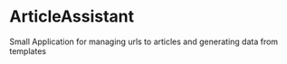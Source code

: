 # ArticleAssistant
Small Application for managing urls to articles and generating data from templates
